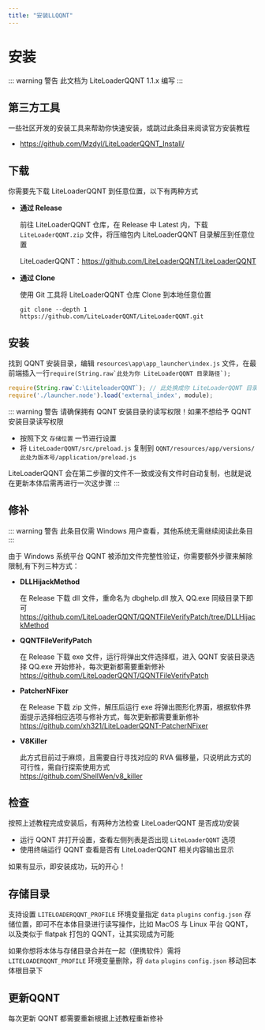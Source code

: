 ```yaml
---
title: "安装LLQQNT"
---
```

# 安装

::: warning 警告
此文档为 LiteLoaderQQNT 1.1.x 编写
:::



## 第三方工具

一些社区开发的安装工具来帮助你快速安装，或跳过此条目来阅读官方安装教程

- https://github.com/Mzdyl/LiteLoaderQQNT_Install/



## 下载

你需要先下载 LiteLoaderQQNT 到任意位置，以下有两种方式

- **通过 Release**

  前往 LiteLoaderQQNT 仓库，在 Release 中 Latest 内，下载 `LiteLoaderQQNT.zip` 文件，将压缩包内 LiteLoaderQQNT 目录解压到任意位置

  LiteLoaderQQNT：https://github.com/LiteLoaderQQNT/LiteLoaderQQNT

- **通过 Clone**

  使用 Git 工具将 LiteLoaderQQNT 仓库 Clone 到本地任意位置

  ``` shell
  git clone --depth 1 https://github.com/LiteLoaderQQNT/LiteLoaderQQNT.git
  ```



## 安装

找到 QQNT 安装目录，编辑 `resources\app\app_launcher\index.js` 文件，在最前端插入一行``require(String.raw`此处为你 LiteLoaderQQNT 目录路径`);``

``` javascript
require(String.raw`C:\LiteloaderQQNT`); // 此处换成你 LiteLoaderQQNT 目录位置
require('./launcher.node').load('external_index', module);
```

::: warning 警告
请确保拥有 QQNT 安装目录的读写权限！如果不想给予 QQNT 安装目录读写权限

- 按照下文 `存储位置` 一节进行设置
- 将 `LiteLoaderQQNT/src/preload.js` 复制到 `QQNT/resources/app/versions/此处为版本号/application/preload.js`

LiteLoaderQQNT 会在第二步骤的文件不一致或没有文件时自动复制，也就是说在更新本体后需再进行一次这步骤
:::



## 修补

::: warning 警告
此条目仅需 Windows 用户查看，其他系统无需继续阅读此条目
:::

由于 Windows 系统平台 QQNT 被添加文件完整性验证，你需要额外步骤来解除限制,有下列三种方式：

- **DLLHijackMethod**

    在 Release 下载 dll 文件，重命名为 dbghelp.dll 放入 QQ.exe 同级目录下即可  
    https://github.com/LiteLoaderQQNT/QQNTFileVerifyPatch/tree/DLLHijackMethod

- **QQNTFileVerifyPatch**

    在 Release 下载 exe 文件，运行将弹出文件选择框，进入 QQNT 安装目录选择 QQ.exe 开始修补，每次更新都需要重新修补  
    https://github.com/LiteLoaderQQNT/QQNTFileVerifyPatch

- **PatcherNFixer**

    在 Release 下载 zip 文件，解压后运行 exe 将弹出图形化界面，根据软件界面提示选择相应选项与修补方式，每次更新都需要重新修补  
    https://github.com/xh321/LiteLoaderQQNT-PatcherNFixer

- **V8Killer**

    此方式目前过于麻烦，且需要自行寻找对应的 RVA 偏移量，只说明此方式的可行性，需自行探索使用方式  
    https://github.com/ShellWen/v8_killer


## 检查

按照上述教程完成安装后，有两种方法检查 LiteLoaderQQNT 是否成功安装

- 运行 QQNT 并打开设置，查看左侧列表是否出现 `LiteLoaderQQNT` 选项
- 使用终端运行 QQNT 查看是否有 LiteLoaderQQNT 相关内容输出显示

如果有显示，即安装成功，玩的开心！



## 存储目录

支持设置 `LITELOADERQQNT_PROFILE` 环境变量指定 `data` `plugins` `config.json` 存储位置，即可不在本体目录进行读写操作，比如 MacOS 与 Linux 平台 QQNT，以及类似于 flatpak 打包的 QQNT，让其实现成为可能

如果你想将本体与存储目录合并在一起（便携软件）需将 `LITELOADERQQNT_PROFILE` 环境变量删除，将 `data` `plugins` `config.json` 移动回本体根目录下



## 更新QQNT

每次更新 QQNT 都需要重新根据上述教程重新修补